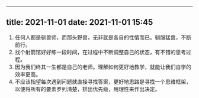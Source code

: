 

---
title: 2021-11-01
date: 2021-11-01 15:45
---

1. 任何人都是驯兽师，而那头野兽，无非就是各自的性情而已。驯服猛兽，不断前行。
2. 找个射箭馆好好练一段时间，在过程中不断调整自己的状态，有不错的思考过程。
3. 因为我们终其一生都是自己的老师。理解如何更好地教学，就能让我们自学的效率更高。
4. 不应该指望每次遇到问题就直接寻找答案，更好地思路是寻找一个思维框架，以便将所有的要素罗列清楚，排出优先级，用理性来作出决定。
